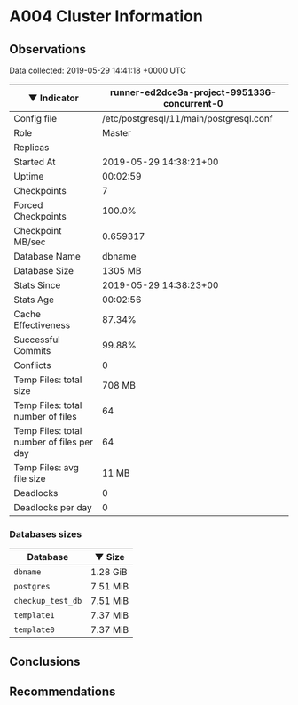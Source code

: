 # A004 Cluster Information #

## Observations ##
Data collected: 2019-05-29 14:41:18 +0000 UTC  

|&#9660;&nbsp;Indicator | runner-ed2dce3a-project-9951336-concurrent-0 |
|--------|-------|
|Config file |/etc/postgresql/11/main/postgresql.conf|
|Role |Master|
|Replicas ||
|Started At |2019-05-29&nbsp;14:38:21+00|
|Uptime |00:02:59|
|Checkpoints |7|
|Forced Checkpoints |100.0%|
|Checkpoint MB/sec |0.659317|
|Database Name |dbname|
|Database Size |1305&nbsp;MB|
|Stats Since |2019-05-29&nbsp;14:38:23+00|
|Stats Age |00:02:56|
|Cache Effectiveness |87.34%|
|Successful Commits |99.88%|
|Conflicts |0|
|Temp Files: total size |708&nbsp;MB|
|Temp Files: total number of files |64|
|Temp Files: total number of files per day |64|
|Temp Files: avg file size |11&nbsp;MB|
|Deadlocks |0|
|Deadlocks per day |0|


### Databases sizes ###

| Database | &#9660;&nbsp;Size |
|----------|--------|
| `dbname` | 1.28&nbsp;GiB |
| `postgres` | 7.51&nbsp;MiB |
| `checkup_test_db` | 7.51&nbsp;MiB |
| `template1` | 7.37&nbsp;MiB |
| `template0` | 7.37&nbsp;MiB |


## Conclusions ##


## Recommendations ##

